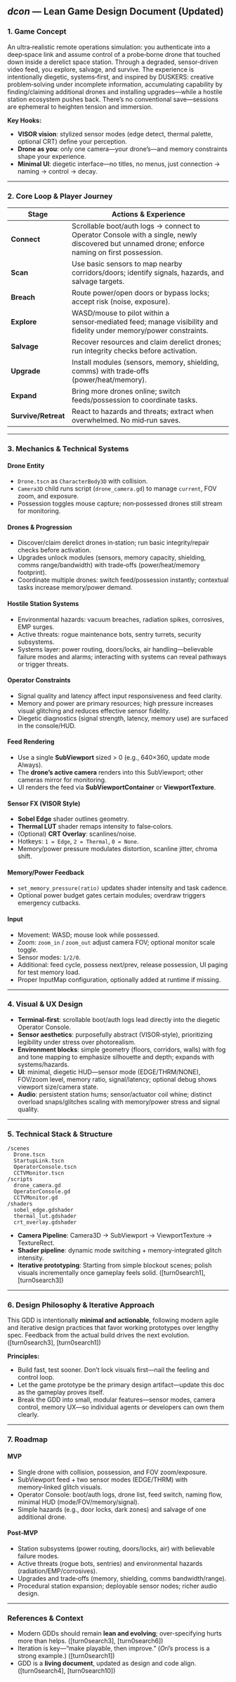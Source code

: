 ## *dcon* — Lean Game Design Document (Updated)

### 1. **Game Concept**

An ultra‑realistic remote operations simulation: you authenticate into a deep‑space link and assume control of a probe‑borne drone that touched down inside a derelict space station. Through a degraded, sensor‑driven video feed, you explore, salvage, and survive. The experience is intentionally diegetic, systems‑first, and inspired by DUSKERS: creative problem‑solving under incomplete information, accumulating capability by finding/claiming additional drones and installing upgrades—while a hostile station ecosystem pushes back. There’s no conventional save—sessions are ephemeral to heighten tension and immersion.

**Key Hooks:**

* **VISOR vision**: stylized sensor modes (edge detect, thermal palette, optional CRT) define your perception.
* **Drone as you**: only one camera—your drone’s—and memory constraints shape your experience.
* **Minimal UI**: diegetic interface—no titles, no menus, just connection → naming → control → decay.

---

### 2. **Core Loop & Player Journey**

| Stage              | Actions & Experience |
| ------------------ | ------------------- |
| **Connect**        | Scrollable boot/auth logs → connect to Operator Console with a single, newly discovered but unnamed drone; enforce naming on first possession. |
| **Scan**           | Use basic sensors to map nearby corridors/doors; identify signals, hazards, and salvage targets. |
| **Breach**         | Route power/open doors or bypass locks; accept risk (noise, exposure). |
| **Explore**        | WASD/mouse to pilot within a sensor‑mediated feed; manage visibility and fidelity under memory/power constraints. |
| **Salvage**        | Recover resources and claim derelict drones; run integrity checks before activation. |
| **Upgrade**        | Install modules (sensors, memory, shielding, comms) with trade‑offs (power/heat/memory). |
| **Expand**         | Bring more drones online; switch feeds/possession to coordinate tasks. |
| **Survive/Retreat**| React to hazards and threats; extract when overwhelmed. No mid‑run saves. |

---

### 3. **Mechanics & Technical Systems**

#### Drone Entity

* `Drone.tscn` as `CharacterBody3D` with collision.
* `Camera3D` child runs script (`drone_camera.gd`) to manage `current`, FOV zoom, and exposure.
* Possession toggles mouse capture; non‑possessed drones still stream for monitoring.

#### Drones & Progression

* Discover/claim derelict drones in‑station; run basic integrity/repair checks before activation.
* Upgrades unlock modules (sensors, memory capacity, shielding, comms range/bandwidth) with trade‑offs (power/heat/memory footprint).
* Coordinate multiple drones: switch feed/possession instantly; contextual tasks increase memory/power demand.

#### Hostile Station Systems

* Environmental hazards: vacuum breaches, radiation spikes, corrosives, EMP surges.
* Active threats: rogue maintenance bots, sentry turrets, security subsystems.
* Systems layer: power routing, doors/locks, air handling—believable failure modes and alarms; interacting with systems can reveal pathways or trigger threats.

#### Operator Constraints

* Signal quality and latency affect input responsiveness and feed clarity.
* Memory and power are primary resources; high pressure increases visual glitching and reduces effective sensor fidelity.
* Diegetic diagnostics (signal strength, latency, memory use) are surfaced in the console/HUD.

#### Feed Rendering

* Use a single **SubViewport** sized > 0 (e.g., 640×360, update mode Always).
* The **drone’s active camera** renders into this SubViewport; other cameras mirror for monitoring.
* UI renders the feed via **SubViewportContainer** or **ViewportTexture**.

#### Sensor FX (VISOR Style)

* **Sobel Edge** shader outlines geometry.
* **Thermal LUT** shader remaps intensity to false‑colors.
* (Optional) **CRT Overlay**: scanlines/noise.
* Hotkeys: `1 = Edge`, `2 = Thermal`, `0 = None`.
* Memory/power pressure modulates distortion, scanline jitter, chroma shift.

#### Memory/Power Feedback

* `set_memory_pressure(ratio)` updates shader intensity and task cadence.
* Optional power budget gates certain modules; overdraw triggers emergency cutbacks.

#### Input

* Movement: WASD; mouse look while possessed.
* Zoom: `zoom_in` / `zoom_out` adjust camera FOV; optional monitor scale toggle.
* Sensor modes: `1/2/0`.
* Additional: feed cycle, possess next/prev, release possession, UI paging for test memory load.
* Proper InputMap configuration, optionally added at runtime if missing.

---

### 4. **Visual & UX Design**

* **Terminal‑first**: scrollable boot/auth logs lead directly into the diegetic Operator Console.
* **Sensor aesthetics**: purposefully abstract (VISOR‑style), prioritizing legibility under stress over photorealism.
* **Environment blocks**: simple geometry (floors, corridors, walls) with fog and tone mapping to emphasize silhouette and depth; expands with systems/hazards.
* **UI**: minimal, diegetic HUD—sensor mode (EDGE/THRM/NONE), FOV/zoom level, memory ratio, signal/latency; optional debug shows viewport size/camera state.
* **Audio**: persistent station hums; sensor/actuator coil whine; distinct overload snaps/glitches scaling with memory/power stress and signal quality.

---

### 5. **Technical Stack & Structure**

```
/scenes
  Drone.tscn
  StartupLink.tscn
  OperatorConsole.tscn
  CCTVMonitor.tscn
/scripts
  drone_camera.gd
  OperatorConsole.gd
  CCTVMonitor.gd
/shaders
  sobel_edge.gdshader
  thermal_lut.gdshader
  crt_overlay.gdshader
```

* **Camera Pipeline**: Camera3D → SubViewport → ViewportTexture → TextureRect.
* **Shader pipeline**: dynamic mode switching + memory-integrated glitch intensity.
* **Iterative prototyping**: Starting from simple blockout scenes; polish visuals incrementally once gameplay feels solid. (\[turn0search1], \[turn0search3])

---

### 6. **Design Philosophy & Iterative Approach**

This GDD is intentionally **minimal and actionable**, following modern agile and iterative design practices that favor working prototypes over lengthy spec. Feedback from the actual build drives the next evolution. (\[turn0search3], \[turn0search1])

**Principles:**

* Build fast, test sooner. Don’t lock visuals first—nail the feeling and control loop.
* Let the game prototype be the primary design artifact—update this doc as the gameplay proves itself.
* Break the GDD into small, modular features—sensor modes, camera control, memory UX—so individual agents or developers can own them clearly.

---

### 7. **Roadmap**

#### MVP
* Single drone with collision, possession, and FOV zoom/exposure.
* SubViewport feed + two sensor modes (EDGE/THRM) with memory‑linked glitch visuals.
* Operator Console: boot/auth logs, drone list, feed switch, naming flow, minimal HUD (mode/FOV/memory/signal).
* Simple hazards (e.g., door locks, dark zones) and salvage of one additional drone.

#### Post‑MVP
* Station subsystems (power routing, doors/locks, air) with believable failure modes.
* Active threats (rogue bots, sentries) and environmental hazards (radiation/EMP/corrosives).
* Upgrades and trade‑offs (memory, shielding, comms bandwidth/range).
* Procedural station expansion; deployable sensor nodes; richer audio design.

---

### References & Context

* Modern GDDs should remain **lean and evolving**; over-specifying hurts more than helps. (\[turn0search3], \[turn0search6])
* Iteration is key—“make playable, then improve.” (*Ori*’s process is a strong example.) (\[turn0search1])
* GDD is a **living document**, updated as design and code align. (\[turn0search4], \[turn0search10])

